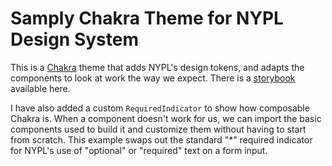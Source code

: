 # Samply Chakra Theme for NYPL Design System

This is a [Chakra](https://chakra-ui.com) theme that adds NYPL's design tokens, and adapts the components to look at work the way we expect. There is a [storybook](https://nypl-chakra.vercel.app/) available here.

I have also added a custom `RequiredIndicator` to show how composable Chakra is. When a component doesn't work for us, we can import the basic components used to build it and customize them without having to start from scratch. This example swaps out the standard "\*" required indicator for NYPL's use of "optional" or "required" text on a form input. 

